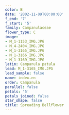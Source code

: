 ```yaml
---
color: B
date: '2002-11-09T00:00:00'
f_end: '7'
f_start: '5'
family: Campanulaceae
flower_type: C
image:
- M_1-1153_IMG.JPG
- M_4-2404_IMG.JPG
- M_1-3165_IMG.JPG
- M_1-3166_IMG.JPG
- M_1-3169_IMG.JPG
latin: Campanula patula
lead: M_1-3165_IMG.JPG
lead_sample: false
name: index.en
order: Campanula
parallel: false
petals: '5'
petals_joined: false
star_shape: false
title: Spreading Bellflower
---
```

